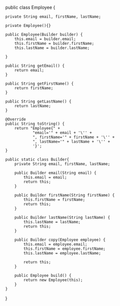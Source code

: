 public class Employee {

    private String email, firstName, lastName;

    private Employee(){}

    public Employee(Builder builder) {
        this.email = builder.email;
        this.firstName = builder.firstName;
        this.lastName = builder.lastName;

    }

    public String getEmail() {
        return email;
    }

    public String getFirstName() {
        return firstName;
    }

    public String getLastName() {
        return lastName;
    }

    @Override
    public String toString() {
        return "Employee{" +
                "email='" + email + '\'' +
                ", firstName='" + firstName + '\'' +
                ", lastName='" + lastName + '\'' +
                '}';
    }

    public static class Builder{
        private String email, firstName, lastName;

        public Builder email(String email) {
            this.email = email;
            return this;
        }

        public Builder firstName(String firstName) {
            this.firstName = firstName;
            return this;
        }

        public Builder lastName(String lastName) {
            this.lastName = lastName;
            return this;
        }

        public Builder copy(Employee employee) {
            this.email = employee.email;
            this.firstName = employee.firstName;
            this.lastName = employee.lastName;

            return this;
        }

        public Employee build() {
            return new Employee(this);
        }
    }
}